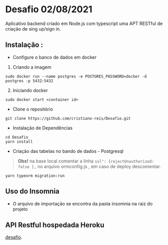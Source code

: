 # Desafio 02/08/2021
Aplicativo backend criado em Node.js com typescript uma APT RESTful de criação de sing up/sign in.  
## Instalação :

- Configure o banco de dados em docker
1. Criando a imagem
```
sudo docker run --name postgres -e POSTGRES_PASSWORD=docker -d postgres -p 5432:5432
```
2. Iniciando docker
```
sudo docker start <container id>
```
- Clone o repositório
```
git clone https://github.com/cristiano-reis/Desafio.git
```
- Instalação de Dependências
```
cd Desafio
yarn install
```
- Criação das tabelas no bando de dados - Postgresql

> **Obs!** na base local comentar a linha `ssl": {rejectUnauthorized: false },` no arquivo ormconfig.js , em caso de deploy descomentar.  
```
yarn typeorm migration:run
```
## Uso do Insomnia
- O arquivo de importação se encontra da pasta insomnia na raiz do projeto

## API Restful hospedada Heroku 
[desafio](https://desafio-backend2021.herokuapp.com).
